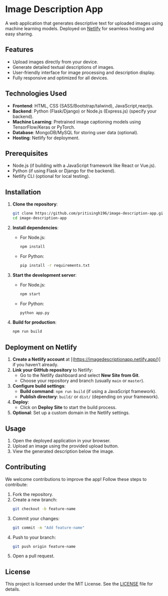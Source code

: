 # Image Description App

A web application that generates descriptive text for uploaded images using machine learning models. Deployed on [Netlify](https://imagedescriptionapp.netlify.app/) for seamless hosting and easy sharing.

## Features
- Upload images directly from your device.
- Generate detailed textual descriptions of images.
- User-friendly interface for image processing and description display.
- Fully responsive and optimized for all devices.

## Technologies Used
- **Frontend**: HTML, CSS (SASS/Bootstrap/talwind), JavaScript,reactjs.
- **Backend**: Python (Flask/Django) or Node.js (Express.js) (specify your backend).
- **Machine Learning**: Pretrained image captioning models using TensorFlow/Keras or PyTorch.
- **Database**: MongoDB/MySQL for storing user data (optional).
- **Hosting**: Netlify for deployment.

## Prerequisites
- Node.js (if building with a JavaScript framework like React or Vue.js).
- Python (if using Flask or Django for the backend).
- Netlify CLI (optional for local testing).

## Installation
1. **Clone the repository**:
   ```bash
   git clone https://github.com/pritisingh196/image-description-app.git
   cd image-description-app
   ```

2. **Install dependencies**:
   - For Node.js:
     ```bash
     npm install
     ```
   - For Python:
     ```bash
     pip install -r requirements.txt
     ```

3. **Start the development server**:
   - For Node.js:
     ```bash
     npm start
     ```
   - For Python:
     ```bash
     python app.py
     ```

4. **Build for production**:
   ```bash
   npm run build
   ```

## Deployment on Netlify
1. **Create a Netlify account** at [(https://imagedescriptionapp.netlify.app/)] if you haven’t already.
2. **Link your GitHub repository** to Netlify:
   - Go to the Netlify dashboard and select **New Site from Git**.
   - Choose your repository and branch (usually `main` or `master`).
3. **Configure build settings**:
   - **Build command**: `npm run build` (if using a JavaScript framework).
   - **Publish directory**: `build/` or `dist/` (depending on your framework).
4. **Deploy**:
   - Click on **Deploy Site** to start the build process.
5. **Optional**: Set up a custom domain in the Netlify settings.

## Usage
1. Open the deployed application in your browser.
2. Upload an image using the provided upload button.
3. View the generated description below the image.

## Contributing
We welcome contributions to improve the app! Follow these steps to contribute:
1. Fork the repository.
2. Create a new branch:
   ```bash
   git checkout -b feature-name
   ```
3. Commit your changes:
   ```bash
   git commit -m "Add feature-name"
   ```
4. Push to your branch:
   ```bash
   git push origin feature-name
   ```
5. Open a pull request.

## License
This project is licensed under the MIT License. See the [LICENSE](LICENSE) file for details.


